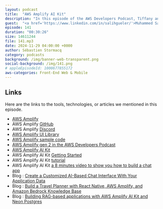 ```yaml
---
layout: podcast
title:  "AWS Amplify AI Kit"
description: "In this episode of the AWS Developers Podcast, Tiffany and Seb discuss with Salih aboutthe new capabilities of AWS Amplify AI Kit, focusing on how it simplifies the process of building cloud-powered applications with generative AI. They explore the features of Amplify, including its ease of use for front-end developers and the integration of AI capabilities. The conversation also touches on cost considerations, future developments for the Amplify AI Kit, and practical examples of applications that can be built using this technology."
guest:  "<a href='https://www.linkedin.com/in/salihgueler/'>Muhammed Salih Güler</a>, Developer Advocate, AWS"
episode: 141
duration: "00:30:26" 
size: 14611244
file: 141.mp3	
date: 2024-11-29 04:00:00 +0000
author: Sébastien Stormacq
category: podcasts
background: /img/banner-web-transparent.png
social-background: /img/141.png
# appleEpisodeId: 1000677855172
aws-categories: Front-End Web & Mobile
---
```


## Links

Here are the links to the tools, technologies, or articles we mentioned in this episode.

- [AWS Amplify](https://aws.amazon.com/amplify/)
- AWS Amplify [GitHub](https://github.com/aws-amplify)
- AWS Amplify [Discord](https://discord.com/invite/amplify)
- [AWS Amplify UI Library](https://ui.docs.amplify.aws/)
- [AWS Amplify sample code](https://github.com/aws-samples?q=amplify&type=all&language=&sort=)
- [AWS Amplify gen 2 in the AWS Developers Podcast](https://developers.podcast.go-aws.com/web/podcasts/episode_123/index.html)
- [AWS Amplify AI Kit](https://aws.amazon.com/amplify/ai/)
- AWS Amplify AI Kit [Getting Started](https://docs.amplify.aws/react/ai/set-up-ai/)
- AWS Amplify AI Kit [tutorial](https://github.com/aws-samples/amplify-ai-examples)
- AWS Amplify AI Kit [a 8 minutes video to show you how to build a chat app](https://www.youtube.com/watch?v=f-UeIlQ1tAI)
- Blog : [Create a Customized AI-Based Chat Interface With Your Application Data](https://aws.amazon.com/blogs/mobile/create-a-customized-ai-based-chat-interface-with-your-application-data/)
- Blog : [Build a Travel Planner with React Native, AWS Amplify, and Amazon Bedrock Knowledge Base](https://aws.amazon.com/blogs/mobile/building-a-personalized-travel-planner-with-amazon-bedrocks-knowledge-bases-and-rag/)
- Blog : [Building RAG-based applications with AWS Amplify AI Kit and Neon Postgres](https://aws.amazon.com/blogs/mobile/building-rag-based-applications-with-aws-amplify-ai-kit-and-neon-postgres/)